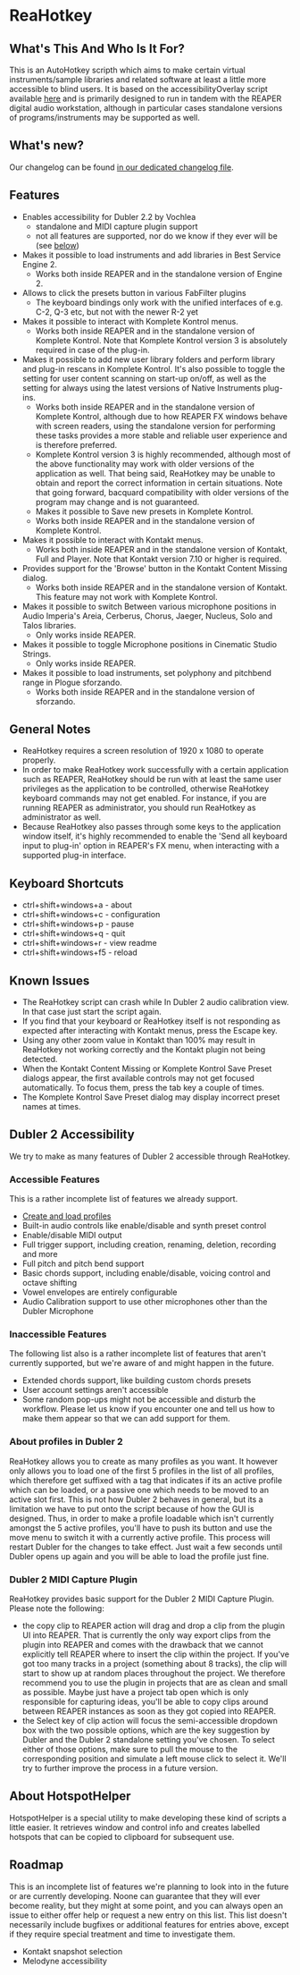 # ReaHotkey

## What's This And Who Is It For?

This is an AutoHotkey scripth which aims to make certain virtual instruments/sample libraries  and related software at least a little more accessible to blind users. It is based on the accessibilityOverlay script available [here](https://github.com/MatejGolian/accessibilityOverlay/) and is primarily designed to run in tandem with the REAPER digital audio workstation, although in particular cases standalone versions of programs/instruments may be supported as well.

## What's new?

Our changelog can be found [in our dedicated changelog file](https://github.com/MatejGolian/ReaHotkey/blob/main/CHANGELOG.md).

## Features

* Enables accessibility for Dubler 2.2 by Vochlea
  - standalone and MIDI capture plugin support
  - not all features are supported, nor do we know if they ever will be (see [below](#dubler2))
* Makes it possible to load instruments and add libraries in Best Service Engine 2.
  - Works both inside REAPER and in the standalone version of Engine 2.
* Allows to click the presets button in various FabFilter plugins
  - The keyboard bindings only work with the unified interfaces of e.g. C-2, Q-3 etc, but not with the newer R-2 yet
* Makes it possible to interact with Komplete Kontrol menus.
  - Works both inside REAPER and in the standalone version of Komplete Kontrol. Note that Komplete Kontrol version 3 is absolutely required in case of the plug-in.
* Makes it possible to add new user library folders and perform library and plug-in rescans in Komplete Kontrol. It's also possible to toggle the setting for user content scanning on start-up on/off, as well as the setting for always using the latest versions of Native Instruments plug-ins.
  - Works both inside REAPER and in the standalone version of Komplete Kontrol, although due to how REAPER FX windows behave with screen readers, using the standalone version for performing these tasks provides a more stable and reliable user experience and is therefore preferred.
  - Komplete Kontrol version 3 is highly recommended, although most of the above functionality may work with older versions of the application as well. That being said, ReaHotkey may be unable to obtain and report the correct information in certain situations. Note that going forward, bacquard compatibility with older versions of the program may change and is not guaranteed.
  * Makes it possible to Save new presets in Komplete Kontrol.
  - Works both inside REAPER and in the standalone version of Komplete Kontrol.
* Makes it possible to interact with Kontakt menus.
  - Works both inside REAPER and in the standalone version of Kontakt, Full and Player. Note that Kontakt version 7.10 or higher is required.
* Provides support for the 'Browse' button in the Kontakt Content Missing dialog.
  - Works both inside REAPER and in the standalone version of Kontakt. This feature may not work with Komplete Kontrol.
* Makes it possible to switch Between various microphone positions in Audio Imperia's Areia, Cerberus, Chorus, Jaeger, Nucleus, Solo and Talos libraries.
  - Only works inside REAPER.
* Makes it possible to toggle Microphone positions in Cinematic Studio Strings.
  - Only works inside REAPER.
* Makes it possible to load instruments, set polyphony and pitchbend range in Plogue sforzando.
  - Works both inside REAPER and in the standalone version of sforzando.

## General Notes

* ReaHotkey requires a screen resolution of 1920 x 1080 to operate properly.
* In order to make ReaHotkey work successfully with a certain application such as REAPER, ReaHotkey should be run with at least the same user privileges as the application to be controlled, otherwise ReaHotkey keyboard commands may not get enabled. For instance, if you are running REAPER as administrator, you should run ReaHotkey as administrator as well.
* Because ReaHotkey also passes through some keys to the application window itself, it's highly recommended to enable the 'Send all keyboard input to plug-in' option in REAPER's FX menu, when interacting with a supported plug-in interface.

## Keyboard Shortcuts

* ctrl+shift+windows+a - about
* ctrl+shift+windows+c - configuration
* ctrl+shift+windows+p - pause
* ctrl+shift+windows+q - quit
* ctrl+shift+windows+r - view readme
* ctrl+shift+windows+f5 - reload

## Known Issues

* The ReaHotkey script can crash while In Dubler 2 audio calibration view. In that case just start the script again.
* If you find that your keyboard or ReaHotkey itself is not responding as expected after interacting with Kontakt menus, press the Escape key.
* Using any other zoom value in Kontakt than 100% may result in ReaHotkey not working correctly and the Kontakt plugin not being detected.
* When the Kontakt Content Missing or Komplete Kontrol Save Preset dialogs appear, the first available controls may not get focused automatically. To focus them, press the tab key a couple of times.
* The Komplete Kontrol Save Preset dialog may display incorrect preset names at times.

## <a name="dubler2"></a>Dubler 2 Accessibility

We try to make as many features of Dubler 2 accessible through ReaHotkey.

### Accessible Features

This is a rather incomplete list of features we already support.

* [Create and load profiles](#dubler2-profiles)
* Built-in audio controls like enable/disable and synth preset control
* Enable/disable MIDI output
* Full trigger support, including creation, renaming, deletion, recording and more
* Full pitch and pitch bend support
* Basic chords support, including enable/disable, voicing control and octave shifting
* Vowel envelopes are entirely configurable
* Audio Calibration support to use other microphones other than the Dubler Microphone

### Inaccessible Features

The following list also is a rather incomplete list of features that aren't currently supported, but we're aware of and might happen in the future.

* Extended chords support, like building custom chords presets
* User account settings aren't accessible
* Some random pop-ups might not be accessible and disturb the workflow. Please let us know if you encounter one and tell us how to make them appear so that we can add support for them.

### <a name="dubler2-profiles"></a>About profiles in Dubler 2

ReaHotkey allows you to create as many profiles as you want. It however only allows you to load one of the first 5 profiles in the list of all profiles, which therefore get suffixed with a tag that indicates if its an active profile which can be loaded, or a passive one which needs to be moved to an active slot first.
This is not how Dubler 2 behaves in general, but its a limitation we have to put onto the script because of how the GUI is designed. Thus, in order to make a profile loadable which isn't currently amongst the 5 active profiles, you'll have to push its button and use the move menu to switch it with a currently active profile. This process will restart Dubler for the changes to take effect. Just wait a few seconds until Dubler opens up again and you will be able to load the profile just fine.

### <a href="dubler2-midi-capture-plugin"></a>Dubler 2 MIDI Capture Plugin

ReaHotkey provides basic support for the Dubler 2 MIDI Capture Plugin. Please note the following:

* the copy clip to REAPER action will drag and drop a clip from the plugin UI into REAPER. That is currently the only way export clips from the plugin into REAPER and comes with the drawback that we cannot explicitly tell REAPER where to insert the clip within the project. If you've got too many tracks in a project (something about 8 tracks), the clip will start to show up at random places throughout the project. We therefore recommend you to use the plugin in projects that are as clean and small as possible. Maybe just have a project tab open which is only responsible for capturing ideas, you'll be able to copy clips around between REAPER instances as soon as they got copied into REAPER.
* the Select key of clip action will focus the semi-accessible dropdown box with the two possible options, which are the key suggestion by Dubler and the Dubler 2 standalone setting you've chosen. To select either of those options, make sure to pull the mouse to the corresponding position and simulate a left mouse click to select it. We'll try to further improve the process in a future version.

## About HotspotHelper

HotspotHelper is a special utility to make developing these kind of scripts a little easier. It retrieves window and control info and creates labelled hotspots that can be copied to clipboard for subsequent use.

## Roadmap

This is an incomplete list of features we're planning to look into in the future or are currently developing. Noone can guarantee that they will ever become reality, but they might at some point, and you can always open an issue to either offer help or request a new entry on this list. This list doesn't necessarily include bugfixes or additional features for entries above, except if they require special treatment and time to investigate them.

* Kontakt snapshot selection
* Melodyne accessibility
